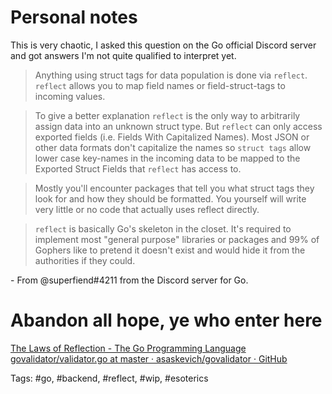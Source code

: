 # Personal notes

This is very chaotic, I asked this question on the Go official Discord server and got answers I'm not quite qualified to interpret yet. 
>Anything using struct tags for data population is done via `reflect`. `reflect` allows you to map field names or field-struct-tags to incoming values.

>To give a better explanation `reflect` is the only way to arbitrarily assign data into an unknown struct type. But `reflect` can only access exported fields (i.e. Fields With Capitalized Names). Most JSON or other data formats don't capitalize the names so `struct tags` allow lower case key-names in the incoming data to be mapped to the Exported Struct Fields that `reflect` has access to.

> Mostly you'll encounter packages that tell you what struct tags they look for and how they should be formatted. You yourself will write very little or no code that actually uses reflect directly.

> `reflect` is basically Go's skeleton in the closet. It's required to implement most "general purpose" libraries or packages and 99% of Gophers like to pretend it doesn't exist and would hide it from the authorities if they could.

\- From @superfiend#4211 from the Discord server for Go.

# Abandon all hope, ye who enter here
[The Laws of Reflection - The Go Programming Language](https://go.dev/blog/laws-of-reflection)
[govalidator/validator.go at master · asaskevich/govalidator · GitHub](https://github.com/asaskevich/govalidator/blob/master/validator.go#L1107)

Tags: #go, #backend, #reflect, #wip, #esoterics